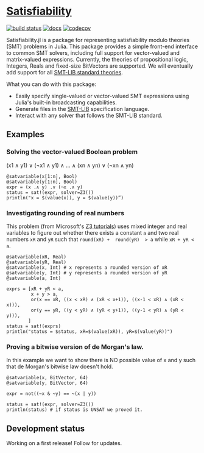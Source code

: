 # [Satisfiability](https://elsoroka.github.io/Satisfiability.jl)

[![build status](https://github.com/elsoroka/Satisfiability.jl/actions/workflows/ci.yml/badge.svg?branch=main)](https://github.com/elsoroka/Satisfiability.jl/actions/workflows/CI.yml?query=branch%3Amain) [![docs](https://github.com/elsoroka/Satisfiability.jl/actions/workflows/docs.yml/badge.svg)](https://elsoroka.github.io/Satisfiability.jl/) [![codecov](https://codecov.io/gh/elsoroka/Satisfiability.jl/branch/main/graph/badge.svg?token=84BIREQL46)](https://codecov.io/gh/elsoroka/Satisfiability.jl)

Satisfiability.jl is a package for representing satisfiability modulo theories (SMT) problems in Julia. This package provides a simple front-end interface to common SMT solvers, including full support for vector-valued and matrix-valued expressions. Currently, the theories of propositional logic, Integers, Reals and fixed-size BitVectors are supported. We will eventually add support for all [SMT-LIB standard theories](http://smtlib.cs.uiowa.edu/theories.shtml).

What you can do with this package:
* Easily specify single-valued or vector-valued SMT expressions using Julia's built-in broadcasting capabilities.
* Generate files in the [SMT-LIB](http://www.smtlib.org/) specification language.
* Interact with any solver that follows the SMT-LIB standard.

## Examples

### Solving the vector-valued Boolean problem
(x1 ∧ y1) ∨ (¬x1 ∧ y1) ∧ ... ∧ (xn ∧ yn) ∨ (¬xn ∧ yn)
```
@satvariable(x[1:n], Bool)
@satvariable(y[1:n], Bool)
expr = (x .∧ y) .∨ (¬x .∧ y)
status = sat!(expr, solver=Z3())
println("x = $(value(x)), y = $(value(y))”)
```

### Investigating rounding of real numbers
This problem (from Microsoft's [Z3 tutorials](https://microsoft.github.io/z3guide/docs/theories/Arithmetic)) uses mixed integer and real variables to figure out whether there exists a constant `a` and two real numbers `xR` and `yR` such that `round(xR) +  round(yR)  > a` while `xR + yR < a`.
```
@satvariable(xR, Real)
@satvariable(yR, Real)
@satvariable(x, Int) # x represents a rounded version of xR
@satvariable(y, Int) # y represents a rounded version of yR
@satvariable(a, Int)

exprs = [xR + yR < a,
         x + y > a,
         or(x == xR, ((x < xR) ∧ (xR < x+1)), ((x-1 < xR) ∧ (xR < x))),
         or(y == yR, ((y < yR) ∧ (yR < y+1)), ((y-1 < yR) ∧ (yR < y))),
        ]
status = sat!(exprs)
println("status = $status, xR=$(value(xR)), yR=$(value(yR))")
```

### Proving a bitwise version of de Morgan's law.
In this example we want to show there is NO possible value of x and y such that de Morgan's bitwise law doesn't hold.
```
@satvariable(x, BitVector, 64)
@satvariable(y, BitVector, 64)

expr = not((~x & ~y) == ~(x | y))

status = sat!(expr, solver=Z3())
println(status) # if status is UNSAT we proved it.
```

## Development status
Working on a first release! Follow for updates.
